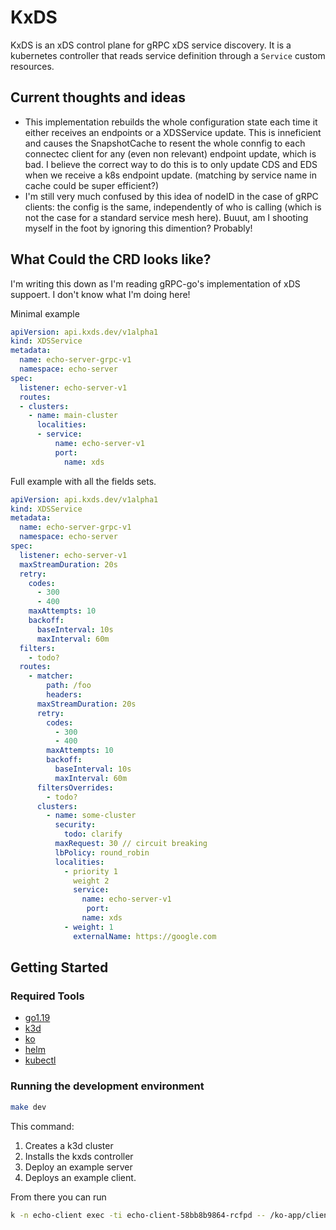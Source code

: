 # KxDS

KxDS is an xDS control plane for gRPC xDS service discovery. It is a kubernetes controller that reads service definition through a `Service` custom resources.

## Current thoughts and ideas

- This implementation rebuilds the whole configuration state each time it either receives an endpoints or a XDSService update. This is inneficient and causes the SnapshotCache to resent the whole connfig to each connectec client for any (even non relevant) endpoint update, which is bad. I believe the correct way  to do this is to only update CDS and EDS when we receive a k8s endpoint update. (matching by service name in cache could be super efficient?)
- I'm still very much confused by this idea of nodeID in the case of gRPC clients: the config is the same, independently of who is calling (which is not the case for a standard service mesh here). Buuut, am I shooting myself in the foot by ignoring this dimention? Probably!

## What Could the CRD looks like?

I'm writing this down as I'm reading gRPC-go's implementation of xDS suppoert. I don't know what I'm doing here!

Minimal example

```yaml
apiVersion: api.kxds.dev/v1alpha1
kind: XDSService
metadata:
  name: echo-server-grpc-v1
  namespace: echo-server
spec:
  listener: echo-server-v1
  routes:
  - clusters:
    - name: main-cluster
      localities:
      - service:
          name: echo-server-v1
          port:
            name: xds
```

Full example with all the fields sets.

```yaml
apiVersion: api.kxds.dev/v1alpha1
kind: XDSService
metadata:
  name: echo-server-grpc-v1
  namespace: echo-server
spec:
  listener: echo-server-v1
  maxStreamDuration: 20s
  retry:
    codes:
      - 300
      - 400
    maxAttempts: 10
    backoff:
      baseInterval: 10s
      maxInterval: 60m
  filters:
    - todo?
  routes:
    - matcher:
        path: /foo
        headers:
      maxStreamDuration: 20s
      retry:
        codes:
          - 300
          - 400
        maxAttempts: 10
        backoff:
          baseInterval: 10s
          maxInterval: 60m
      filtersOverrides:
        - todo?
      clusters:
        - name: some-cluster
          security:
            todo: clarify
          maxRequest: 30 // circuit breaking
          lbPolicy: round_robin
          localities:
            - priority 1
              weight 2
              service:
                name: echo-server-v1
                 port:
                name: xds
            - weight: 1
              externalName: https://google.com
```

## Getting Started

### Required Tools

- [go1.19](https://go.dev/learn/)
- [k3d](https://github.com/k3d-io/k3d)
- [ko](https://github.com/google/ko)
- [helm](https://helm.sh/)
- [kubectl](https://kubernetes.io/docs/tasks/tools/#kubectl)

### Running the development environment

```bash
make dev
```

This command:

1. Creates a k3d cluster
2. Installs the kxds controller
3. Deploy an example server
4. Deploys an example client.

From there you can run

```bash
k -n echo-client exec -ti echo-client-58bb8b9864-rcfpd -- /ko-app/client --addr xds:///echo-server hello there
```
